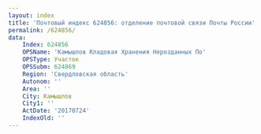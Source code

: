 ```yaml
---
layout: index
title: 'Почтовый индекс 624856: отделение почтовой связи Почты России'
permalink: /624856/
data:
    Index: 624856
    OPSName: 'Камышлов Кладовая Хранения Нерозданных По'
    OPSType: Участок
    OPSSubm: 624869
    Region: 'Свердловская область'
    Autonom: ''
    Area: ''
    City: Камышлов
    City1: ''
    ActDate: '20170724'
    IndexOld: ''
---
```

